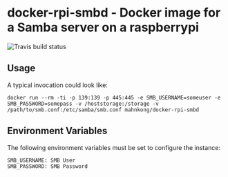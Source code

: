 # docker-rpi-smbd - Docker image for a Samba server on a raspberrypi
![Travis build status](https://api.travis-ci.org/mahnkong/docker-rpi-smbd.svg?branch=master)

## Usage

A typical invocation could look like:
```
docker run --rm -ti -p 139:139 -p 445:445 -e SMB_USERNAME=someuser -e SMB_PASSWORD=somepass -v /hoststorage:/storage -v /path/to/smb.conf:/etc/samba/smb.conf mahnkong/docker-rpi-smbd
```

## Environment Variables

The following environment variables must be set to configure the instance:

```
SMB_USERNAME: SMB User
SMB_PASSWORD: SMB Password
```
